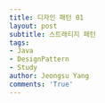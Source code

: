 ```yaml
---
title: 디자인 패턴 01
layout: post
subtitle: 스트래티지 패턴
tags:
- Java
- DesignPattern
- Study
author: Jeongsu Yang
comments: 'True'
---
```


